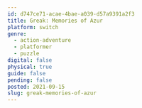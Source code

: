 ```yaml
---
id: d747ce71-acae-4bae-a039-d57a9391a2f3
title: Greak: Memories of Azur
platform: switch
genre:
  - action-adventure
  - platformer
  - puzzle
digital: false
physical: true
guide: false
pending: false
posted: 2021-09-15
slug: greak-memories-of-azur
---
```


